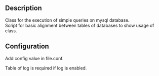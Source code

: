 ## Description

Class for the execution of simple queries on mysql database. <br>
Script for basic alignment between tables of databases to show usage of class.

## Configuration

Add config value in file.conf.

Table of log is required if log is enabled.
